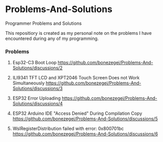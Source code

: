 # Problems-And-Solutions
Programmer Problems and Solutions

This repositiory is created as my personal note on the problems I have encountered during any of my programming.

### Problems 
1. Esp32-C3 Boot Loop https://github.com/bonezegei/Problems-And-Solutions/discussions/2
2. ILI9341 TFT LCD and XPT2046 Touch Screen Does not Work Simultaneously https://github.com/bonezegei/Problems-And-Solutions/discussions/3
3. ESP32 Error Uploading  https://github.com/bonezegei/Problems-And-Solutions/discussions/4
4. ESP32 Arduino IDE "Access Denied" During Compilation Copy https://github.com/bonezegei/Problems-And-Solutions/discussions/5

5. WslRegisterDistribution failed with error: 0x800701bc https://github.com/bonezegei/Problems-And-Solutions/discussions/6

